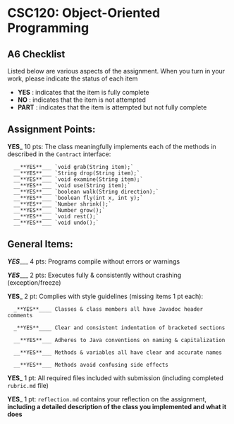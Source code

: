 # CSC120: Object-Oriented Programming
## A6 Checklist

Listed below are various aspects of the assignment.  When you turn in your work, please indicate the status of each item

- **YES** : indicates that the item is fully complete
- **NO** : indicates that the item is not attempted
- **PART** : indicates that the item is attempted but not fully complete


## Assignment Points:

__**YES**___ 10 pts: The class meaningfully implements each of the methods in described in the `Contract` interface:

      __**YES**___ `void grab(String item);`
      __**YES**___ `String drop(String item);`
      __**YES**___ `void examine(String item);`
      __**YES**___ `void use(String item);`
      __**YES**___ `boolean walk(String direction);`
      __**YES**___ `boolean fly(int x, int y);`
      __**YES**___ `Number shrink();`
      __**YES**___ `Number grow();`
      __**YES**___ `void rest();`
      __**YES**___ `void undo();`


## General Items:

_**YES**____ 4 pts: Programs compile without errors or warnings

_**YES**____ 2 pts: Executes fully & consistently without crashing (exception/freeze)

__**YES**___ 2 pt: Complies with style guidelines (missing items 1 pt each):

      _**YES**____ Classes & class members all have Javadoc header comments

      _**YES**____ Clear and consistent indentation of bracketed sections

      __**YES**___ Adheres to Java conventions on naming & capitalization

      __**YES**___ Methods & variables all have clear and accurate names

      __**YES**___ Methods avoid confusing side effects

__**YES**___ 1 pt: All required files included with submission (including completed `rubric.md` file)

__**YES**___ 1 pt: `reflection.md` contains your reflection on the assignment, **including a detailed description of the class you implemented and what it does**

